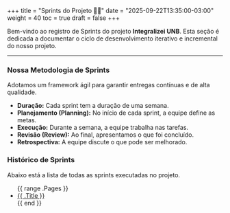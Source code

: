 +++
title = "Sprints do Projeto 🏃‍♂️"
date = "2025-09-22T13:35:00-03:00"
weight = 40
toc = true
draft = false
+++

Bem-vindo ao registro de Sprints do projeto **Integralizei UNB**.
Esta seção é dedicada a documentar o ciclo de desenvolvimento iterativo e incremental do nosso projeto.

---
### Nossa Metodologia de Sprints
Adotamos um framework ágil para garantir entregas contínuas e de alta qualidade.
- **Duração:** Cada sprint tem a duração de uma semana.
- **Planejamento (Planning):** No início de cada sprint, a equipe define as metas.
- **Execução:** Durante a semana, a equipe trabalha nas tarefas.
- **Revisão (Review):** Ao final, apresentamos o que foi concluído.
- **Retrospectiva:** A equipe discute o que pode ser melhorado.

### Histórico de Sprints
Abaixo está a lista de todas as sprints executadas no projeto.

<ul>
  {{ range .Pages }}
    <li><a href="{{ .RelPermalink }}">{{ .Title }}</a></li>
  {{ end }}
</ul>
